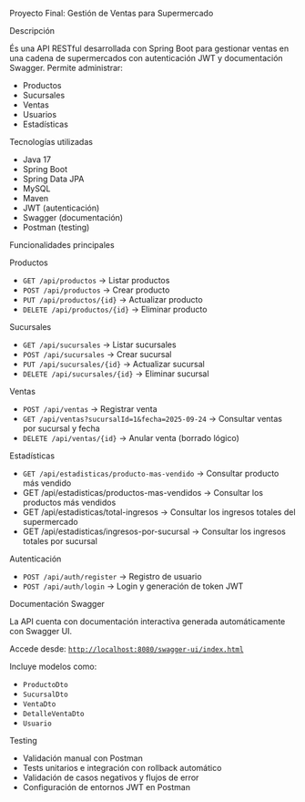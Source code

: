 Proyecto Final: Gestión de Ventas para Supermercado

Descripción

És una API RESTful desarrollada con Spring Boot para gestionar ventas en una cadena de supermercados 
con autenticación JWT y documentación Swagger.
Permite administrar:
- Productos
- Sucursales
- Ventas
- Usuarios
- Estadísticas

Tecnologías utilizadas

- Java 17
- Spring Boot
- Spring Data JPA
- MySQL
- Maven
- JWT (autenticación)
- Swagger (documentación)
- Postman (testing)


Funcionalidades principales

Productos
- `GET /api/productos` → Listar productos
- `POST /api/productos` → Crear producto
- `PUT /api/productos/{id}` → Actualizar producto
- `DELETE /api/productos/{id}` → Eliminar producto

Sucursales
- `GET /api/sucursales` → Listar sucursales
- `POST /api/sucursales` → Crear sucursal
- `PUT /api/sucursales/{id}` → Actualizar sucursal
- `DELETE /api/sucursales/{id}` → Eliminar sucursal

Ventas
- `POST /api/ventas` → Registrar venta
- `GET /api/ventas?sucursalId=1&fecha=2025-09-24` → Consultar ventas por sucursal y fecha
- `DELETE /api/ventas/{id}` → Anular venta (borrado lógico)

Estadísticas
- `GET /api/estadisticas/producto-mas-vendido` → Consultar producto más vendido
- GET /api/estadisticas/productos-mas-vendidos → Consultar los productos más vendidos
- GET /api/estadisticas/total-ingresos → Consultar los ingresos totales del supermercado
- GET /api/estadisticas/ingresos-por-sucursal → Consultar los ingresos totales por sucursal

Autenticación
- `POST /api/auth/register` → Registro de usuario
- `POST /api/auth/login` → Login y generación de token JWT

Documentación Swagger

La API cuenta con documentación interactiva generada automáticamente con Swagger UI.

Accede desde: [`http://localhost:8080/swagger-ui/index.html`](http://localhost:8080/swagger-ui/index.html#/)

Incluye modelos como:
- `ProductoDto`
- `SucursalDto`
- `VentaDto`
- `DetalleVentaDto`
- `Usuario`

Testing

- Validación manual con Postman
- Tests unitarios e integración con rollback automático
- Validación de casos negativos y flujos de error
- Configuración de entornos JWT en Postman

